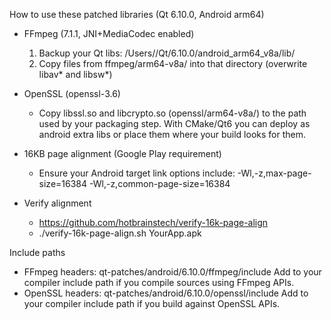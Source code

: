 How to use these patched libraries (Qt 6.10.0, Android arm64)

- FFmpeg (7.1.1, JNI+MediaCodec enabled)
  1) Backup your Qt libs: /Users/<you>/Qt/6.10.0/android_arm64_v8a/lib/
  2) Copy files from ffmpeg/arm64-v8a/ into that directory (overwrite libav* and libsw*)

- OpenSSL (openssl-3.6)
  - Copy libssl.so and libcrypto.so (openssl/arm64-v8a/) to the path used by your packaging step.
    With CMake/Qt6 you can deploy as android extra libs or place them where your build looks for them.

- 16KB page alignment (Google Play requirement)
  - Ensure your Android target link options include:
    -Wl,-z,max-page-size=16384 -Wl,-z,common-page-size=16384

- Verify alignment
  - https://github.com/hotbrainstech/verify-16k-page-align
  - ./verify-16k-page-align.sh YourApp.apk

Include paths
- FFmpeg headers: qt-patches/android/6.10.0/ffmpeg/include
  Add to your compiler include path if you compile sources using FFmpeg APIs.
- OpenSSL headers: qt-patches/android/6.10.0/openssl/include
  Add to your compiler include path if you build against OpenSSL APIs.
